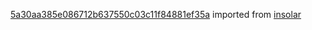 [5a30aa385e086712b637550c03c11f84881ef35a](https://github.com/insolar/insolar/commit/5a30aa385e086712b637550c03c11f84881ef35a) imported from [insolar](https://github.com/insolar/insolar)
